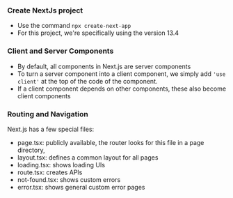 ### Create NextJs project  
- Use the command ```npx create-next-app```
- For this project, we're specifically using the version 13.4  

### Client and Server Components
- By default, all components in Next.js are server components
- To turn a server component into a client component, we simply
add ```'use client'``` at the top of the code of the component.
- If a client component depends on other components, these also become client components 

### Routing and Navigation  

Next.js has a few special files:  
- page.tsx: publicly available, the router looks for this file in a page directory,
- layout.tsx: defines a common layout for all pages
- loading.tsx: shows loading UIs
- route.tsx: creates APIs
- not-found.tsx: shows custom errors
- error.tsx: shows general custom error pages